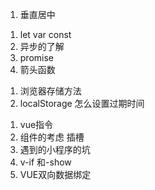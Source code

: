 <!-- HTML CSS -->
1. 垂直居中

<!-- JS -->
1. let var const
2. 异步的了解
3. promise
4. 箭头函数

<!-- 浏览器存储 -->
1. 浏览器存储方法
2. localStorage 怎么设置过期时间


<!-- 框架 -->
1. vue指令
2. 组件的考虑 插槽
3. 遇到的小程序的坑
4. v-if 和-show
5. VUE双向数据绑定